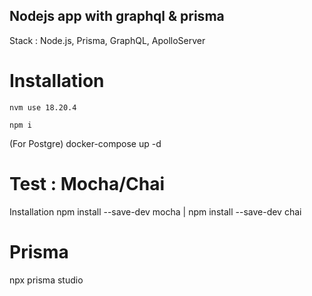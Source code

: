 ## Nodejs app with graphql & prisma 
Stack : Node.js, Prisma, GraphQL, ApolloServer 
# Installation

`nvm use 18.20.4`

`npm i`

(For Postgre)
docker-compose up -d  

# Test : Mocha/Chai  

Installation 
npm install --save-dev mocha | npm install --save-dev chai 
 
# Prisma

npx prisma studio 

